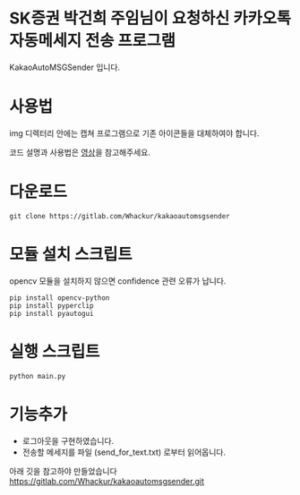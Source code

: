 # SK증권 박건희 주임님이 요청하신 카카오톡 자동메세지 전송 프로그램

KakaoAutoMSGSender 입니다.

# 사용법

img 디렉터리 안에는 캡쳐 프로그램으로 기존 아이콘들을 대체하여야 합니다.

코드 설명과 사용법은 [영상](https://www.youtube.com/watch?v=oNjRH1Cz9k4)을 참고해주세요.

# 다운로드
```
git clone https://gitlab.com/Whackur/kakaoautomsgsender
```

# 모듈 설치 스크립트
opencv 모듈을 설치하지 않으면 confidence 관련 오류가 납니다.
```
pip install opencv-python
pip install pyperclip
pip install pyautogui
```

# 실행 스크립트
```
python main.py
```

# 기능추가
* 로그아웃을 구현하였습니다.
* 전송할 메세지를 파일 (send_for_text.txt) 로부터 읽어옵니다.


아래 깃을 참고하야 만들었습니다
https://gitlab.com/Whackur/kakaoautomsgsender.git

